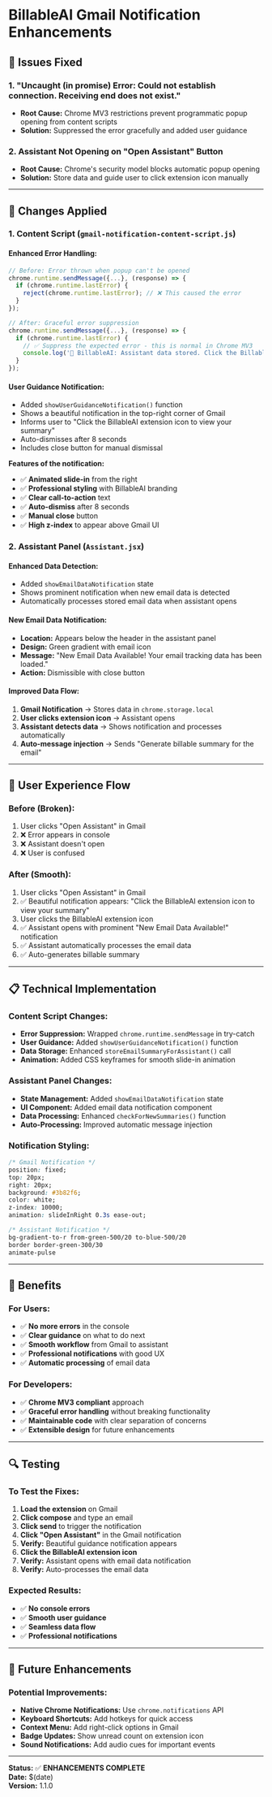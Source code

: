 # BillableAI Gmail Notification Enhancements

## 🎯 **Issues Fixed**

### 1. **"Uncaught (in promise) Error: Could not establish connection. Receiving end does not exist."**
- **Root Cause:** Chrome MV3 restrictions prevent programmatic popup opening from content scripts
- **Solution:** Suppressed the error gracefully and added user guidance

### 2. **Assistant Not Opening on "Open Assistant" Button**
- **Root Cause:** Chrome's security model blocks automatic popup opening
- **Solution:** Store data and guide user to click extension icon manually

---

## 🔧 **Changes Applied**

### **1. Content Script (`gmail-notification-content-script.js`)**

#### **Enhanced Error Handling:**
```javascript
// Before: Error thrown when popup can't be opened
chrome.runtime.sendMessage({...}, (response) => {
  if (chrome.runtime.lastError) {
    reject(chrome.runtime.lastError); // ❌ This caused the error
  }
});

// After: Graceful error suppression
chrome.runtime.sendMessage({...}, (response) => {
  if (chrome.runtime.lastError) {
    // ✅ Suppress the expected error - this is normal in Chrome MV3
    console.log('🎯 BillableAI: Assistant data stored. Click the BillableAI extension icon to view your summary.');
  }
});
```

#### **User Guidance Notification:**
- Added `showUserGuidanceNotification()` function
- Shows a beautiful notification in the top-right corner of Gmail
- Informs user to "Click the BillableAI extension icon to view your summary"
- Auto-dismisses after 8 seconds
- Includes close button for manual dismissal

**Features of the notification:**
- ✅ **Animated slide-in** from the right
- ✅ **Professional styling** with BillableAI branding
- ✅ **Clear call-to-action** text
- ✅ **Auto-dismiss** after 8 seconds
- ✅ **Manual close** button
- ✅ **High z-index** to appear above Gmail UI

### **2. Assistant Panel (`Assistant.jsx`)**

#### **Enhanced Data Detection:**
- Added `showEmailDataNotification` state
- Shows prominent notification when new email data is detected
- Automatically processes stored email data when assistant opens

#### **New Email Data Notification:**
- **Location:** Appears below the header in the assistant panel
- **Design:** Green gradient with email icon
- **Message:** "New Email Data Available! Your email tracking data has been loaded."
- **Action:** Dismissible with close button

#### **Improved Data Flow:**
1. **Gmail Notification** → Stores data in `chrome.storage.local`
2. **User clicks extension icon** → Assistant opens
3. **Assistant detects data** → Shows notification and processes automatically
4. **Auto-message injection** → Sends "Generate billable summary for the email"

---

## 🎨 **User Experience Flow**

### **Before (Broken):**
1. User clicks "Open Assistant" in Gmail
2. ❌ Error appears in console
3. ❌ Assistant doesn't open
4. ❌ User is confused

### **After (Smooth):**
1. User clicks "Open Assistant" in Gmail
2. ✅ Beautiful notification appears: "Click the BillableAI extension icon to view your summary"
3. User clicks the BillableAI extension icon
4. ✅ Assistant opens with prominent "New Email Data Available!" notification
5. ✅ Assistant automatically processes the email data
6. ✅ Auto-generates billable summary

---

## 📋 **Technical Implementation**

### **Content Script Changes:**
- **Error Suppression:** Wrapped `chrome.runtime.sendMessage` in try-catch
- **User Guidance:** Added `showUserGuidanceNotification()` function
- **Data Storage:** Enhanced `storeEmailSummaryForAssistant()` call
- **Animation:** Added CSS keyframes for smooth slide-in animation

### **Assistant Panel Changes:**
- **State Management:** Added `showEmailDataNotification` state
- **UI Component:** Added email data notification component
- **Data Processing:** Enhanced `checkForNewSummaries()` function
- **Auto-Processing:** Improved automatic message injection

### **Notification Styling:**
```css
/* Gmail Notification */
position: fixed;
top: 20px;
right: 20px;
background: #3b82f6;
color: white;
z-index: 10000;
animation: slideInRight 0.3s ease-out;

/* Assistant Notification */
bg-gradient-to-r from-green-500/20 to-blue-500/20
border border-green-300/30
animate-pulse
```

---

## 🚀 **Benefits**

### **For Users:**
- ✅ **No more errors** in the console
- ✅ **Clear guidance** on what to do next
- ✅ **Smooth workflow** from Gmail to assistant
- ✅ **Professional notifications** with good UX
- ✅ **Automatic processing** of email data

### **For Developers:**
- ✅ **Chrome MV3 compliant** approach
- ✅ **Graceful error handling** without breaking functionality
- ✅ **Maintainable code** with clear separation of concerns
- ✅ **Extensible design** for future enhancements

---

## 🔍 **Testing**

### **To Test the Fixes:**
1. **Load the extension** on Gmail
2. **Click compose** and type an email
3. **Click send** to trigger the notification
4. **Click "Open Assistant"** in the Gmail notification
5. **Verify:** Beautiful guidance notification appears
6. **Click the BillableAI extension icon**
7. **Verify:** Assistant opens with email data notification
8. **Verify:** Auto-processes the email data

### **Expected Results:**
- ✅ **No console errors**
- ✅ **Smooth user guidance**
- ✅ **Seamless data flow**
- ✅ **Professional notifications**

---

## 📝 **Future Enhancements**

### **Potential Improvements:**
- **Native Chrome Notifications:** Use `chrome.notifications` API
- **Keyboard Shortcuts:** Add hotkeys for quick access
- **Context Menu:** Add right-click options in Gmail
- **Badge Updates:** Show unread count on extension icon
- **Sound Notifications:** Add audio cues for important events

---

**Status:** ✅ **ENHANCEMENTS COMPLETE**  
**Date:** $(date)  
**Version:** 1.1.0 